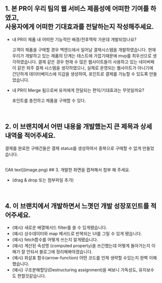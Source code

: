 ## 1. 본 PR이 우리 팀의 웹 서비스 제품성에 어떠한 기여를 하였고, <br> 사용자에게 어떠한 기대효과를 전달하는지 작성해주세요.

- 내 PR이 제품 내 어떠한 기능적인 배경/전후맥락 가운데 개발되었나요?

  고객이 제품을 구매할 경우 백엔드에서 일어날 결제시스템을 개발하였습니다. 현재 우리가 개발하고 있는 제품의 단계는 테스트에 가깝기때문에 mvp를 최우선으로 생각하였습니다. 결제 같은 경우 현재 수 많은 웹사이트들이 사용하고 있는 네이버페이 같은 외주 결제 시스템을 생각하였으나, 실제로 운영되는 웹사이트가 아니기에 간단하게 데이터베이스에 지갑을 생성하여, 포인트로 결제를 가능할 수 있도록 만들었습니다.

- 내 PR이 Merge 됨으로써 유저에게 전달되는 편익/기대효과는 무엇일까요?

  포인트를 충전하고 제품을 구매할 수 있다.

<br />

## 2. 이 브랜치에서 어떤 내용을 개발했는지 큰 제목과 상세 내역을 적어주세요.

결제를 완료한 구매건들은 결제 status를 생성하여서 중복으로 구매할 수 없게 만들었습니다.

<br />
![Alt text](image.png)
## 3. 개발한 화면을 캡쳐해서 첨부 해 주세요.

<br />

- (drag & drop 또는 첨부파일 추가)

<br />

## 4. 이 브랜치에서 개발하면서 느꼇던 개발 성장포인트를 적어주세요.

- (예시) 새로운 배열메서드 filter를 쓸 수 있게됐습니다.
- (예시) 상수데이터와 map 메서드로 반복되는 UI를 그릴 수 있게 됐습니다.
- (예시) fetch함수를 어떻게 쓰는지 알게됐습니다.
- (예시) 계산된 속성명 (computed property)을 쓰긴했는데 어떻게 돌아가는지 이해가 잘 안되서
  블로그에 정리해봐야겠습니다.
- (예시) 화살표 함수(arrow-function) 어떤 코드를 언제 생략할 수있는지 완벽 이해했습니다.
- (예시) 구조분해할당(Destructuring assignment)을 써보니 가독성도, 유지보수도 편할것같습니다.
  <br />

